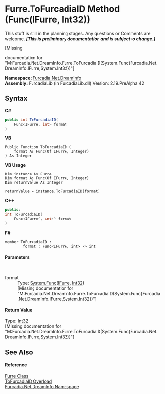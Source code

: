 # Furre.ToFurcadiaID Method (Func(IFurre, Int32))
This stuff is still in the planning stages. Any questions or Comments are welcome. _**\[This is preliminary documentation and is subject to change.\]**_

\[Missing <summary> documentation for "M:Furcadia.Net.DreamInfo.Furre.ToFurcadiaID(System.Func{Furcadia.Net.DreamInfo.IFurre,System.Int32})"\]

**Namespace:**&nbsp;<a href="N_Furcadia_Net_DreamInfo">Furcadia.Net.DreamInfo</a><br />**Assembly:**&nbsp;FurcadiaLib (in FurcadiaLib.dll) Version: 2.19.PreAlpha 42

## Syntax

**C#**<br />
``` C#
public int ToFurcadiaID(
	Func<IFurre, int> format
)
```

**VB**<br />
``` VB
Public Function ToFurcadiaID ( 
	format As Func(Of IFurre, Integer)
) As Integer
```

**VB Usage**<br />
``` VB Usage
Dim instance As Furre
Dim format As Func(Of IFurre, Integer)
Dim returnValue As Integer

returnValue = instance.ToFurcadiaID(format)
```

**C++**<br />
``` C++
public:
int ToFurcadiaID(
	Func<IFurre^, int>^ format
)
```

**F#**<br />
``` F#
member ToFurcadiaID : 
        format : Func<IFurre, int> -> int 

```


#### Parameters
&nbsp;<dl><dt>format</dt><dd>Type: <a href="http://msdn2.microsoft.com/en-us/library/bb549151" target="_blank">System.Func</a>(<a href="T_Furcadia_Net_DreamInfo_IFurre">IFurre</a>, <a href="http://msdn2.microsoft.com/en-us/library/td2s409d" target="_blank">Int32</a>)<br />\[Missing <param name="format"/> documentation for "M:Furcadia.Net.DreamInfo.Furre.ToFurcadiaID(System.Func{Furcadia.Net.DreamInfo.IFurre,System.Int32})"\]</dd></dl>

#### Return Value
Type: <a href="http://msdn2.microsoft.com/en-us/library/td2s409d" target="_blank">Int32</a><br />\[Missing <returns> documentation for "M:Furcadia.Net.DreamInfo.Furre.ToFurcadiaID(System.Func{Furcadia.Net.DreamInfo.IFurre,System.Int32})"\]

## See Also


#### Reference
<a href="T_Furcadia_Net_DreamInfo_Furre">Furre Class</a><br /><a href="Overload_Furcadia_Net_DreamInfo_Furre_ToFurcadiaID">ToFurcadiaID Overload</a><br /><a href="N_Furcadia_Net_DreamInfo">Furcadia.Net.DreamInfo Namespace</a><br />